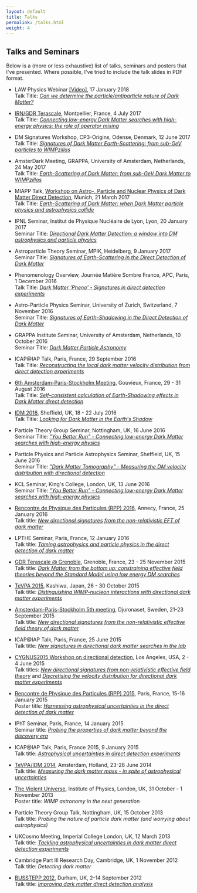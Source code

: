 ```yaml
---
layout: default
title: Talks
permalink: /talks.html
weight: 4
---
```


## Talks and Seminars

Below is a (more or less exhaustive) list of talks, seminars and posters that I've presented. Where possible, I've tried to include the talk slides in PDF format.

- LAW Physics Webinar [[Video]](https://lawphysics.wordpress.com/2018/01/10/w56-bradley-kavanagh-can-we-determine-the-particle-antiparticle-nature-of-dark-matter/), 17 January 2018  
Talk Title: [*Can we determine the particle/antiparticle nature of Dark Matter?*](/assets/slides/KAVANAGH-LAWphysics.pdf)

- [IRN/GDR Terascale](https://indico.in2p3.fr/event/14481/), Montpellier, France, 4 July 2017  
Talk Title: [*Connecting low-energy Dark Matter searches with high-energy physics: the role of operator mixing*](/assets/slides/KAVANAGH-IRNterascale2017.pdf)

- DM Signatures Workshop, CP3-Origins, Odense, Denmark, 12 June 2017  
Talk Title: [*Signatures of Dark Matter Earth-Scattering: from sub-GeV particles to WIMPzillas*](/assets/slides/KAVANAGH-DMsignatures.pdf)

- AmsterDark Meeting, GRAPPA, University of Amsterdam, Netherlands, 24 May 2017  
Talk Title: [*Earth-Scattering of Dark Matter: from sub-GeV Dark Matter to WIMPzillas*](/assets/slides/KAVANAGH-AmsterDark.pdf)

- MIAPP Talk, [Workshop on Astro-, Particle and Nuclear Physics of Dark Matter Direct Detection](http://www.munich-iapp.de/programmes-topical-workshops/2017/dark-matter-direct-detection/), Munich, 21 March 2017  
Talk Title: [*Earth-Scattering of Dark Matter: when Dark Matter particle physics and astrophysics collide*](/assets/slides/KAVANAGH-MIAPP2017.pdf) 

- IPNL Seminar, Institut de Physique Nucléaire de Lyon, Lyon, 20 January 2017  
Seminar Title: [*Directional Dark Matter Detection: a window into DM astrophysics and particle physics*](/assets/slides/KAVANAGH-IPNL2017.pdf)  

- Astroparticle Theory Seminar, MPIK, Heidelberg, 9 January 2017  
Seminar Title: [*Signatures of Earth-Scattering in the Direct Detection of Dark Matter*](/assets/slides/KAVANAGH-Heidelberg2017.pdf)

- Phenomenology Overview, Journée Matière Sombre France, APC, Paris, 1 December 2016  
Talk Title: [*Dark Matter 'Pheno' - Signatures in direct detection experiments*](/assets/slides/JMS-Kavanagh-v2.pdf)

- Astro-Particle Physics Seminar, University of Zurich, Switzerland, 7 November 2016  
Seminar Title: [*Signatures of Earth-Shadowing in the Direct Detection of Dark Matter*](/assets/slides/KAVANAGH-Zurich2016.pdf)

- GRAPPA Institute Seminar, University of Amsterdam, Netherlands, 10 October 2016  
Seminar Title: [*Dark Matter Particle Astronomy*](/assets/slides/KAVANAGH-GRAPPA2016.pdf)

- ICAP@IAP Talk, Paris, France, 29 September 2016  
Talk Title: [*Reconstructing the local dark matter velocity distribution from direct detection experiments*](/assets/slides/KAVANAGH-ICAP-Sept2016.pdf)

- [6th Amsterdam-Paris-Stockholm Meeting](https://indico.cern.ch/event/489141/overview), Gouvieux, France, 29 - 31 August 2016  
Talk Title: [*Self-consistent calculation of Earth-Shadowing effects in Dark Matter direct detection*](/assets/slides/KAVANAGH-APS6.pdf)

- [IDM 2016](https://idm2016.shef.ac.uk/indico/event/0/overview), Sheffield, UK, 18 - 22 July 2016  
Talk Title: [*Looking for Dark Matter in the Earth's Shadow*](/assets/slides/KAVANAGH-IDM-v3.pdf)


- Particle Theory Group Seminar, Nottingham, UK, 16 June 2016  
Seminar Title: [*"You Better Run" - Connecting low-energy Dark Matter searches with high-energy physics*](/assets/slides/KAVANAGH-YouBetterRun-Nottingham.pdf)

- Particle Physics and Particle Astrophysics Seminar, Sheffield, UK, 15 June 2016  
Seminar Title: [*"Dark Matter Tomography" - Measuring the DM velocity distribution with directional detection*](/assets/slides/KAVANAGH-DMDirectional-Sheffield.pdf)

- KCL Seminar, King's College, London, UK, 13 June 2016  
Seminar Title: [*"You Better Run" - Connecting low-energy Dark Matter searches with high-energy physics*](/assets/slides/KAVANAGH-YouBetterRun-KCL.pdf)

- [Rencontre de Physique des Particules (RPP) 2016](https://indico.in2p3.fr/event/12160/), Annecy, France, 25 January 2016  
Talk title: [*New directional signatures from the non-relativistic EFT of dark matter*](/assets/slides/KAVANAGH-RPP2016.pdf)

- LPTHE Seminar, Paris, France, 12 January 2016  
Talk title: [*Taming astrophysics and particle physics in the direct detection of dark matter*](/assets/slides/KAVANAGH-LPTHEseminar.pdf)

- [GDR Terascale @ Grenoble](https://indico.in2p3.fr/event/11846/), Grenoble, France, 23 - 25 November 2015  
Talk title: [*Dark Matter from the bottom up: constraining effective field theories beyond the Standard Model using low energy DM searches*](/assets/slides/KAVANAGH-GDRterascale.pdf)

- [TeVPA 2015](https://www.icrr.u-tokyo.ac.jp/indico/conferenceDisplay.py?confId=23), Kashiwa, Japan, 26 - 30 October 2015  
Talk title: [*Distinguishing WIMP-nucleon interactions with directional dark matter experiments*](/assets/slides/KAVANAGH-TeVPA2015.pdf)

- [Amsterdam-Paris-Stockholm 5th meeting](http://indico.cern.ch/event/377033/), Djuronaset, Sweden, 21-23 September 2015  
Talk title: [*New directional signatures from the non-relativistic effective field theory of dark matter*](/assets/slides/KAVANAGH-APS2015.pdf)

- ICAP@IAP Talk, Paris, France, 25 June 2015  
Talk title: [*New signatures in directional dark matter searches in the lab*](/assets/slides/KAVANAGH-ICAP-June2015.pdf)


- [CYGNUS2015 Workshop on directional detection](http://www.cygnus2015.com), Los Angeles, USA, 2 - 4 June 2015  
Talk titles: [*New directional signatures from non-relativistic effective field theory*](/assets/slides/KAVANAGH-CYGNUS2015-NREFT.pdf) and [*Discretising the velocity distribution for directional dark matter experiments*](/assets/slides/KAVANAGH-CYGNUS2015-Discretisation.pdf)

- [Rencontre de Physique des Particules (RPP) 2015](https://indico.in2p3.fr/event/10699/), Paris, France, 15-16 January 2015  
Poster title: [*Harnessing astrophysical uncertainties in the direct detection of dark matter*](/assets/slides/KAVANAGH-RPP2015-poster.pdf)

- IPhT Seminar, Paris, France, 14 January 2015  
Seminar title: [*Probing the properties of dark matter beyond the discovery era*](/assets/slides/KAVANAGH-IPhTSeminar.pdf)

- ICAP@IAP Talk, Paris, France 2015, 9 January 2015  
Talk title: [*Astrophysical uncertainties in direct detection experiments*](/assets/slides/KAVANAGH-ICAP-Jan2015.pdf)

- [TeVPA/IDM 2014](https://indico.cern.ch/event/278032/overview), Amsterdam, Holland, 23-28 June 2014  
Talk title: [*Measuring the dark matter mass - in spite of astrophysical uncertainties*](/assets/slides/KAVANAGH-TeVPA2014.pdf)

- [The Violent Universe](https://www.iopconferences.org/iop/frontend/reg/thome.csp?pageID=178427&eventID=405&traceRedir=2&eventID=405), Institute of Physics, London, UK, 31 October - 1 November 2013  
Poster title: *WIMP astronomy in the next generation*

- Particle Theory Group Talk, Nottingham, UK, 15 October 2013  
Talk title: *Probing the nature of particle dark matter (and worrying about astrophysics)*

- UKCosmo Meeting, Imperial College London, UK, 12 March 2013  
Talk title: [*Tackling astrophysical uncertainties in dark matter direct detection experiments*](/assets/slides/BKavanagh-UKCosmo.pdf)

- Cambridge Part III Research Day, Cambridge, UK, 1 November 2012  
Talk title: *Detecting dark matter*

- [BUSSTEPP 2012](https://www.ippp.dur.ac.uk/Workshops/12/BUSSTEPP/), Durham, UK, 2-14 September 2012   
Talk title: [*Improving dark matter direct detection analysis*](/assets/slides/KAVANAGH-BUSSTEPP.pdf) 
